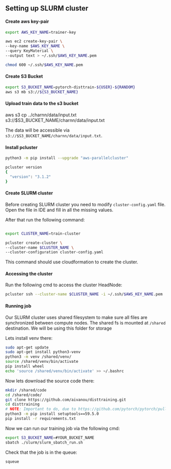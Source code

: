 ## Setting up SLURM cluster

#### Create aws key-pair

```bash
export AWS_KEY_NAME=trainer-key

aws ec2 create-key-pair \
--key-name $AWS_KEY_NAME \
--query KeyMaterial \
--output text > ~/.ssh/$AWS_KEY_NAME.pem

chmod 600 ~/.ssh/$AWS_KEY_NAME.pem

```

#### Create S3 Bucket

```bash
export S3_BUCKET_NAME=pytorch-disttrain-${USER}-${RANDOM}
aws s3 mb s3://${S3_BUCKET_NAME}
```

#### Upload train data to the s3 bucket

aws s3 cp ../charnn/data/input.txt s3://$S3_BUCKET_NAME/charnn/data/input.txt

The data will be accessible via `s3://$S3_BUCKET_NAME/charnn/data/input.txt`.

#### Install pcluster

```bash
python3 -m pip install --upgrade "aws-parallelcluster"

pcluster version
{
  "version": "3.1.2"
}
```

#### Create SLURM cluster

Before creating SLURM cluster you need to modify `cluster-config.yaml` file. Open the file in IDE and fill in all the
missing values.

After that run the following command:

```bash

export CLUSTER_NAME=train-cluster

pcluster create-cluster \
--cluster-name $CLUSTER_NAME \
--cluster-configuration cluster-config.yaml

```

This command should use cloudformation to create the cluster.

#### Accessing the cluster

Run the following cmd to access the cluster HeadNode:

```bash
pcluster ssh --cluster-name $CLUSTER_NAME -i ~/.ssh/$AWS_KEY_NAME.pem
```

#### Running job

Our SLURM cluster uses shared filesystem to make sure all files are synchronized between compute nodes. The shared fs is
mounted at `/shared` destination. We will be using this folder for storage

Lets install venv there:

```bash
sudo apt-get update
sudo apt-get install python3-venv
python3 -m venv /shared/venv/
source /shared/venv/bin/activate
pip install wheel
echo 'source /shared/venv/bin/activate' >> ~/.bashrc
```

Now lets download the source code there:

```bash
mkdir /shared/code
cd /shared/code/
git clone https://github.com/aivanou/disttraining.git 
cd disttraining
# NOTE: Important to do, due to https://github.com/pytorch/pytorch/pull/69904 bug
python3 -m pip install setuptools==59.5.0
pip install -r requirements.txt
```

Now we can run our training job via the following cmd:

```bash
export S3_BUCKET_NAME=#YOUR_BUCKET_NAME
sbatch ./slurm/slurm_sbatch_run.sh
```

Check that the job is in the queue:

```bash
squeue
```

